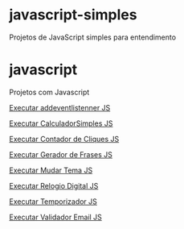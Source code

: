 # javascript-simples
Projetos de JavaScript simples para entendimento
# javascript
Projetos com Javascript

 <a href="https://philipepereira10.github.io/javascript-simples/addeventlistenner/index.html"> Executar addeventlistenner JS</a>

 <a href="https://philipepereira10.github.io/javascript-simples/CalculadorSimples/modelo.html"> Executar CalculadorSimples JS</a> 

  <a href="https://philipepereira10.github.io/javascript-simples/contadorclique/index.html"> Executar Contador de Cliques JS</a> 

  <a href="https://philipepereira10.github.io/javascript-simples/geradorfrases/index.html"> Executar Gerador de Frases JS</a> 

  <a href="https://philipepereira10.github.io/javascript-simples/Mudartema/index.html"> Executar Mudar Tema JS</a> 

<a href="https://philipepereira10.github.io/javascript-simples/relogioDigital/index.html"> Executar Relogio Digital  JS</a> 

<a href="https://philipepereira10.github.io/javascript-simples/temporizador/index.html"> Executar Temporizador JS</a> 

<a href="https://philipepereira10.github.io/javascript-simples/validadorEmail/index.html"> Executar Validador Email JS</a> 

